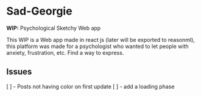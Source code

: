 # Sad-Georgie

**WIP:** Psychological Sketchy Web app 

This WIP is a Web app made in react js (later will be exported to reasonml), this platform was made for a psychologist who wanted to let people with anxiety, frustration, etc. Find a way to express.


## Issues

[ ] - Posts not having color on first update
[ ] - add a loading phase